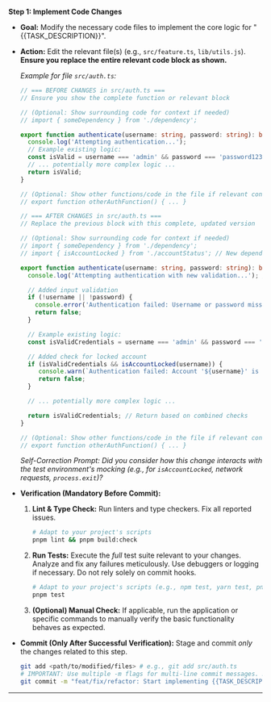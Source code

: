 **Step 1: Implement Code Changes**

*   **Goal:** Modify the necessary code files to implement the core logic for "{{TASK_DESCRIPTION}}".
*   **Action:** Edit the relevant file(s) (e.g., `src/feature.ts`, `lib/utils.js`). **Ensure you replace the entire relevant code block as shown.**

    *Example for file `src/auth.ts`:*
    ```typescript
    // === BEFORE CHANGES in src/auth.ts ===
    // Ensure you show the complete function or relevant block

    // (Optional: Show surrounding code for context if needed)
    // import { someDependency } from './dependency';

    export function authenticate(username: string, password: string): boolean {
      console.log('Attempting authentication...');
      // Example existing logic:
      const isValid = username === 'admin' && password === 'password123';
      // ... potentially more complex logic ...
      return isValid;
    }

    // (Optional: Show other functions/code in the file if relevant context)
    // export function otherAuthFunction() { ... }

    // === AFTER CHANGES in src/auth.ts ===
    // Replace the previous block with this complete, updated version

    // (Optional: Show surrounding code for context if needed)
    // import { someDependency } from './dependency';
    // import { isAccountLocked } from './accountStatus'; // New dependency

    export function authenticate(username: string, password: string): boolean {
      console.log('Attempting authentication with new validation...'); // Updated log

      // Added input validation
      if (!username || !password) {
        console.error('Authentication failed: Username or password missing.');
        return false;
      }

      // Example existing logic:
      const isValidCredentials = username === 'admin' && password === 'password123';

      // Added check for locked account
      if (isValidCredentials && isAccountLocked(username)) {
         console.warn(`Authentication failed: Account '${username}' is locked.`);
         return false;
      }

      // ... potentially more complex logic ...

      return isValidCredentials; // Return based on combined checks
    }

    // (Optional: Show other functions/code in the file if relevant context)
    // export function otherAuthFunction() { ... }
    ```
    *Self-Correction Prompt: Did you consider how this change interacts with the test environment's mocking (e.g., for `isAccountLocked`, network requests, `process.exit`)?*

*   **Verification (Mandatory Before Commit):**
    1.  **Lint & Type Check:** Run linters and type checkers. Fix all reported issues.
        ```bash
        # Adapt to your project's scripts
        pnpm lint && pnpm build:check
        ```
    2.  **Run Tests:** Execute the *full* test suite relevant to your changes. Analyze and fix any failures meticulously. Use debuggers or logging if necessary. Do not rely solely on commit hooks.
        ```bash
        # Adapt to your project's scripts (e.g., npm test, yarn test, pnpm test -- <path/to/tests>)
        pnpm test
        ```
    3.  **(Optional) Manual Check:** If applicable, run the application or specific commands to manually verify the basic functionality behaves as expected.
*   **Commit (Only After Successful Verification):** Stage and commit *only* the changes related to this step.
    ```bash
    git add <path/to/modified/files> # e.g., git add src/auth.ts
    # IMPORTANT: Use multiple -m flags for multi-line commit messages. NO newlines directly in the command.
    git commit -m "feat/fix/refactor: Start implementing {{TASK_DESCRIPTION}}" -m "Description of specific changes made (e.g., Added validation, integrated account lock check)." -m "(Optional) Further context or issue reference (e.g., Part of #123)."
    ```

--- 